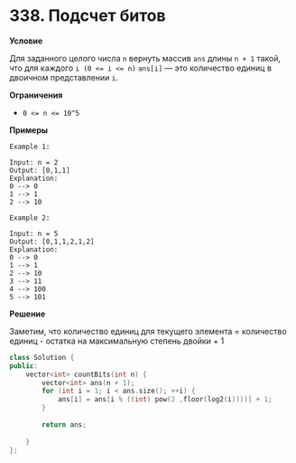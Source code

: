 # 338. Подсчет битов

**Условие**

Для заданного целого числа `n` вернуть массив `ans` длины `n + 1` такой, что для каждого `i (0 <= i <= n)` `ans[i]` — это количество единиц в двоичном представлении `i`.

**Ограничения**
- `0 <= n <= 10^5`


**Примеры**
```
Example 1:

Input: n = 2
Output: [0,1,1]
Explanation:
0 --> 0
1 --> 1
2 --> 10

Example 2:

Input: n = 5
Output: [0,1,1,2,1,2]
Explanation:
0 --> 0
1 --> 1
2 --> 10
3 --> 11
4 --> 100
5 --> 101
```


**Решение**

Заметим, что количество единиц для текущего элемента = количество единиц - остатка на максимальную степень двойки + 1
```C++
class Solution {
public:
    vector<int> countBits(int n) {
        vector<int> ans(n + 1);
        for (int i = 1; i < ans.size(); ++i) {            
            ans[i] = ans[i % ((int) pow(2 ,floor(log2(i))))] + 1;
        }
        
        return ans;
        
    }
};
```






 


 


